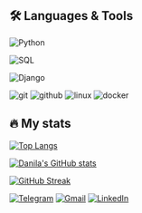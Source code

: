 ## 🛠 Languages & Tools

![Python](https://img.shields.io/badge/-Python-000?style=for-the-badge&logo=Python&logoColor=d68c20)

![SQL](https://img.shields.io/badge/-SQL-000?style=for-the-badge&logo=MySQL&logoColor=d68c20)

![Django](https://img.shields.io/badge/-Django-000?style=for-the-badge&logo=Django&logoColor=d68c20)

![git](https://img.shields.io/badge/git-000?style=for-the-badge&logo=git&logoColor=d68c20)
![github](https://img.shields.io/badge/GitHub-000?style=for-the-badge&logo=GitHub&logoColor=d68c20)
![linux](https://img.shields.io/badge/linux-000?style=for-the-badge&logo=linux&logoColor=d68c20)
![docker](https://img.shields.io/badge/docker-000?style=for-the-badge&logo=docker&logoColor=d68c20)




## 🔥 My stats

[![Top Langs](https://github-readme-stats.vercel.app/api/top-langs/?username=Drebedenb&layout=compact&theme=great-gatsby&hide=php,blade,html,css&exclude_repo=tages_test,backend-hightech-digit,stocks-profit,frontend-hightech-digit,horoscope_telegram,SocialMediaReact,Stopwatch,Site,crm-tablet)](https://github.com/Drebedenb/github-readme-stats)

[![Danila's GitHub stats](https://github-readme-stats.vercel.app/api?username=Drebedenb&count_private=true&show_icons=true&theme=great-gatsby)](https://github.com/Drebedenb/github-readme-stats)
<!-- [![Danila's GitHub stats](https://github-readme-stats.vercel.app/api?username=Drebedenb&count_private=true&show_icons=true&theme=great-gatsby)](https://github.com/Drebedenb/github-readme-stats) -->

[![GitHub Streak](http://github-readme-streak-stats.herokuapp.com?user=Drebedenb&theme=great-gatsby&background=000000)](https://git.io/streak-stats)

[![Telegram](https://img.shields.io/badge/Telegram-000?style=for-the-badge&logo=telegram&logoColor=d68c20)](https://t.me/CaptainGains22)
<a href="mailto:danila.kuzya2011@gmail.com">![Gmail](https://img.shields.io/badge/Gmail-000?style=for-the-badge&logo=gmail&logoColor=d68c20)</a>
[![LinkedIn](https://img.shields.io/badge/linkedin-000.svg?style=for-the-badge&logo=linkedin&logoColor=d68c20)](https://www.linkedin.com/in/danila-kuznetsov/)
